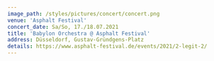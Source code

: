 ```yaml
---
image_path: /styles/pictures/concert/concert.png
venue: 'Asphalt Festival'
concert_date: Sa/So, 17./18.07.2021
title: 'Babylon Orchestra @ Asphalt Festival'
address: Düsseldorf, Gustav-Gründgens-Platz
details: https://www.asphalt-festival.de/events/2021/2-legit-2/
---
```

